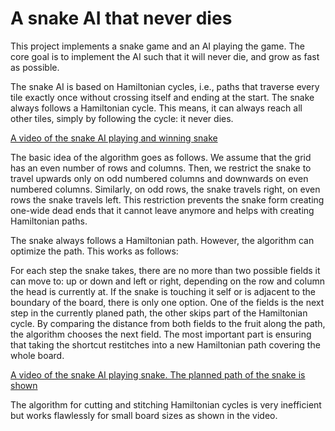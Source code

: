 # A snake AI that never dies

This project implements a snake game and an AI playing the game.
The core goal is to implement the AI such that it will never die, and grow as fast as possible.

The snake AI is based on Hamiltonian cycles, i.e., paths that traverse every tile exactly once without crossing itself and ending at the start.
The snake always follows a Hamiltonian cycle.
This means, it can always reach all other tiles, simply by following the cycle: it never dies.

[A video of the snake AI playing and winning snake](https://github.com/user-attachments/assets/9b742ae5-6cb8-4087-9752-0e26359940a7)

The basic idea of the algorithm goes as follows.
We assume that the grid has an even number of rows and columns.
Then, we restrict the snake to travel upwards only on odd numbered columns and downwards on even numbered columns.
Similarly, on odd rows, the snake travels right, on even rows the snake travels left.
This restriction prevents the snake form creating one-wide dead ends that it cannot leave anymore and helps with creating Hamiltonian paths.

The snake always follows a Hamiltonian path.
However, the algorithm can optimize the path.
This works as follows:

For each step the snake takes, there are no more than two possible fields it can move to: up or down and left or right, depending on the row and column the head is currently at.
If the snake is touching it self or is adjacent to the boundary of the board, there is only one option.
One of the fields is the next step in the currently planed path, the other skips part of the Hamiltonian cycle.
By comparing the distance from both fields to the fruit along the path, the algorithm chooses the next field. 
The most important part is ensuring that taking the shortcut restitches into a new Hamiltonian path covering the whole board.

[A video of the snake AI playing snake. The planned path of the snake is shown](https://github.com/user-attachments/assets/fb71c206-9e45-461e-8244-b89ed868a27f)

The algorithm for cutting and stitching Hamiltonian cycles is very inefficient but works flawlessly for small board sizes as shown in the video.
